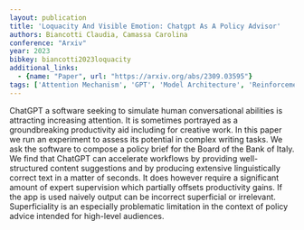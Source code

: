 ```yaml
---
layout: publication
title: 'Loquacity And Visible Emotion: Chatgpt As A Policy Advisor'
authors: Biancotti Claudia, Camassa Carolina
conference: "Arxiv"
year: 2023
bibkey: biancotti2023loquacity
additional_links:
  - {name: "Paper", url: "https://arxiv.org/abs/2309.03595"}
tags: ['Attention Mechanism', 'GPT', 'Model Architecture', 'Reinforcement Learning']
---
```

ChatGPT a software seeking to simulate human conversational abilities is attracting increasing attention. It is sometimes portrayed as a groundbreaking productivity aid including for creative work. In this paper we run an experiment to assess its potential in complex writing tasks. We ask the software to compose a policy brief for the Board of the Bank of Italy. We find that ChatGPT can accelerate workflows by providing well-structured content suggestions and by producing extensive linguistically correct text in a matter of seconds. It does however require a significant amount of expert supervision which partially offsets productivity gains. If the app is used naively output can be incorrect superficial or irrelevant. Superficiality is an especially problematic limitation in the context of policy advice intended for high-level audiences.
